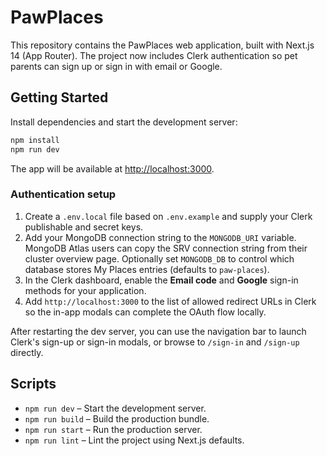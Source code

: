 # PawPlaces

This repository contains the PawPlaces web application, built with Next.js 14 (App Router). The project now includes Clerk
authentication so pet parents can sign up or sign in with email or Google.

## Getting Started

Install dependencies and start the development server:

```bash
npm install
npm run dev
```

The app will be available at [http://localhost:3000](http://localhost:3000).

### Authentication setup

1. Create a `.env.local` file based on `.env.example` and supply your Clerk publishable and secret keys.
2. Add your MongoDB connection string to the `MONGODB_URI` variable. MongoDB Atlas users can copy the SRV connection string from their cluster overview page. Optionally set `MONGODB_DB` to control which database stores My Places entries (defaults to `paw-places`).
3. In the Clerk dashboard, enable the **Email code** and **Google** sign-in methods for your application.
4. Add `http://localhost:3000` to the list of allowed redirect URLs in Clerk so the in-app modals can complete the OAuth
   flow locally.

After restarting the dev server, you can use the navigation bar to launch Clerk&apos;s sign-up or sign-in modals, or browse to
`/sign-in` and `/sign-up` directly.

## Scripts

- `npm run dev` – Start the development server.
- `npm run build` – Build the production bundle.
- `npm run start` – Run the production server.
- `npm run lint` – Lint the project using Next.js defaults.
